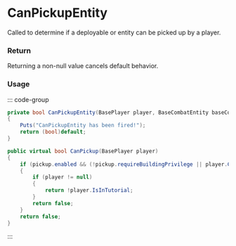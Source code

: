 # CanPickupEntity
<Badge type="info" text="Player"/><Badge type="danger" text="Carbon Compatible"/><Badge type="warning" text="Oxide Compatible"/>
Called to determine if a deployable or entity can be picked up by a player.

### Return
Returning a non-null value cancels default behavior.

### Usage
::: code-group
```csharp [Example]
private bool CanPickupEntity(BasePlayer player, BaseCombatEntity baseCombatEntity)
{
	Puts("CanPickupEntity has been fired!");
	return (bool)default;
}
```
```csharp [Source — Assembly-CSharp @ BaseCombatEntity]
public virtual bool CanPickup(BasePlayer player)
{
	if (pickup.enabled && (!pickup.requireBuildingPrivilege || player.CanBuild()) && (!pickup.requireHammer || player.IsHoldingEntity<Hammer>()))
	{
		if (player != null)
		{
			return !player.IsInTutorial;
		}
		return false;
	}
	return false;
}

```
:::
